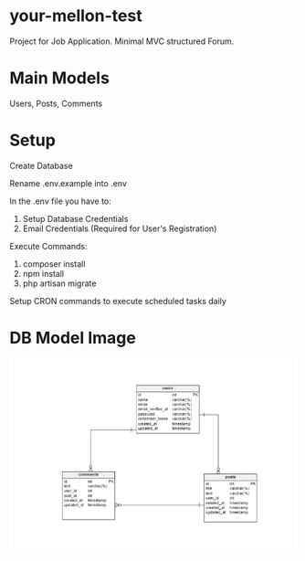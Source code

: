 # your-mellon-test
Project for Job Application.
Minimal MVC structured Forum.


# Main Models
Users, Posts, Comments


# Setup
Create Database

Rename .env.example into .env

In the .env file you have to:
1. Setup Database Credentials
2. Email Credentials (Required for User's Registration)

Execute Commands:
1. composer install
2. npm install
3. php artisan migrate

Setup CRON commands to execute scheduled tasks daily


# DB Model Image
![Alt text](db_model.png?raw=true "db model")
